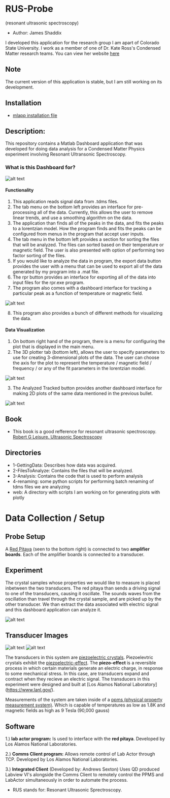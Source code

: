# RUS-Probe
(resonant ultrasonic spectroscopy)
* Author: James Shaddix

I developed this application for the research group
I am apart of Colorado State University. I work 
as a member of one of Dr. Kate Ross's Condensed Matter 
research teams. You can view her website [here](http://www.rosslabcsu.com/people/)

## Note
The current version of this application is 
stable, but I am still working 
on its development. 

## Installation
* [mlapp installation file](/Analysis/tdms_peak_analysis/Data_Analyzer.mlappinstall)


## Description:
This repository contains a Matlab Dashboard application that was developed 
for doing data analysis for a Condensed Matter Physics experiment 
involving Resonant Ultransonic Spectroscopy. 

### What is this Dashboard for?

![alt text](images/interface.png "Image of the Application")

#### Functionality 
1. This application reads signal data from .tdms files.
2. The tab menu on the bottom left provides an interface for pre-processing 
   all of the data. Currently, this allows the user to remove linear trends, and
   use a smoothing algorithm on the data.
3. The application than finds all of the peaks in the data, and fits the peaks
   to a lorentzian model. How the program finds and fits the peaks 
   can be configured from menus in the program that accept user inputs.
4. The tab menu in the bottom left provides a section for sorting the files 
   that will be analyzed. The files can sorted based on their temperature or magnetic field. The user is also presented with option of performing two factor 
   sorting of the files.
5. If you would like to analyze the data in program, the export data button 
   provides the user with a menu that can be used to export all of the data 
   generated by my program into a .mat file.
6. The rpr button provides an interface for exporting all of the data 
   into input files for the rpr.exe program.
7. The program also comes with a dashboard interface for tracking a particular 
peak as a function of temperature or magnetic field.

![alt text](images/peak_tracker.png "Image of the Application")

8. This program also provides a bunch of different methods for visualizing the data.

#### Data Visualization
1. On bottom right hand of the program, there is a menu for configuring the plot 
   that is displayed in the main menu. 
2. The 3D plotter tab (bottom left), allows the user to specify parameters to use
for creating 3-dimensional plots of the data. The user
can choose the axis for the plot to represent the 
temperature / magnetic field / frequency / or any 
of the fit parameters in the lorentzian model. 

![alt text](images/3d_model.png "Image of the Application")

3. The Analyzed Tracked button provides 
another dashboard interface for 
making 2D plots of the same data mentioned 
in the previous bullet.

![alt text](images/peak_analyzer.png "Image of the Application")



## Book
* This book is a good refference for resonant ultrasonic spectroscopy.
[Robert G Leisure. Ultrasonic Spectroscopy](https://www.cambridge.org/core/books/ultrasonic-spectroscopy/D4A1831DE2E596E6EC393A5B85B69E63)

## Directories
* 1-GettingData: Describes how data was acquired.
* 2-FilesToAnalyze: Contains the files that will be analyzed.
* 3-Analysis: Contains the code that is used to perform analysis
* 4-renaming: some python scripts for performing batch renaming of tdms files we are
  analyzing
* web: A directory with scripts I am working on for generating plots with plotly

# Data Collection / Setup

## Probe Setup
A [Red Pitaya](https://www.redpitaya.com/index2) 
(seen to the bottom right) is connected to two **amplifier boards**.
Each of the amplifier boards is connected to a transducer. 

## Experiment
The crystal samples whose properties we would like to measure is placed inbetween
the two transducers. The red pitaya than sends a driving signal to one of the 
transducers, causing it oscillate. The sounds waves from the 
oscillation than travel through the crystal sample, and 
are picked up by the other transducer. We than extract the data
associated with electric signal and this dashboard application can 
analyze it.

![alt text](images/probe.jpg "probe")

## Transducer Images
![alt text](images/transducer-rig1.png "transducer1")
![alt text](images/transducer-rig2.png "tranducer2")

The transducers in this system are [piezoelectric crystals](https://en.wikipedia.org/wiki/Piezoelectricity). Piezoelevtric crystals exhibit the 
[piezoelectric-effect](http://www.nanomotion.com/piezo-ceramic-motor-technology/piezoelectric-effect/).
The **piezo-effect** is a reversible process in which certain materials generate
an electric charge, in response to some mechanical stress. In this
case, are transducers expand and contract when they 
recieve an electric signal. The transducers in this
experiment were designed and built at [Los Alamos National Laboratory] (https://www.lanl.gov/).

Measurements of the system are taken inside of a [ppms (physical property
measurement system)](https://www.qdusa.com/products/ppms.html). Which is capable
of temperatures as low as 1.8K and magnetic fields as high as 9 Tesla (90,000 gauss)

## Software ##
1.) **lab actor program:** Is used to interface with the **red pitaya**. Developed
by Los Alamos National Laboratories.

2.) **Comms Client program:** Allows remote control of Lab Actor through TCP. Developed
by Los Alamos National Laboratories.

3.) **Integrated Client** (Developed by: Andrews Sexton) Uses QD produced Labview VI's
alongside the Comms Client to remotely control the PPMS and LabActor simultaneously in
order to automate the process.


* RUS stands for: Resonant Ultrasonic Sprectroscopy.


